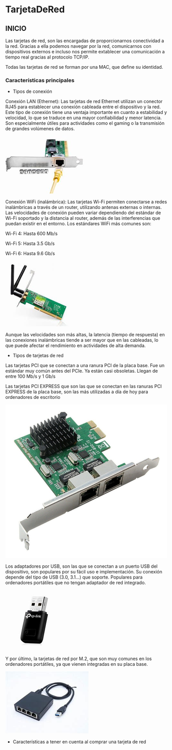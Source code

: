 # TarjetaDeRed

## INICIO

Las tarjetas de red, son las encargadas de proporcionarnos conectividad a la red. Gracias a ella podemos navegar por la red, comunicarnos con dispositivos externos e incluso nos permite extablecer una comunicación a tiempo real gracias al protocolo TCP/IP.

Todas las tarjetas de red se forman por una MAC, que define su identidad.

### Características principales 

- Tipos de conexión

Conexión LAN (Ethernet):
Las tarjetas de red Ethernet utilizan un conector RJ45 para establecer una conexión cableada entre el dispositivo y la red. Este tipo de conexión tiene una ventaja importante en cuanto a estabilidad y velocidad, lo que se traduce en una mayor confiabilidad y menor latencia. Son especialmente útiles para actividades como el gaming o la transmisión de grandes volúmenes de datos.



![Texto alternativo](img/cableado.jfif)





Conexión WiFi (inalámbrica):
Las tarjetas Wi-Fi permiten conectarse a redes inalámbricas a través de un router, utilizando antenas externas o internas. Las velocidades de conexión pueden variar dependiendo del estándar de Wi-Fi soportado y la distancia al router, además de las interferencias que puedan existir en el entorno. Los estándares WiFi más comunes son:

Wi-Fi 4: Hasta 600 Mb/s

Wi-Fi 5: Hasta 3.5 Gb/s                                         
                                                                               
Wi-Fi 6: Hasta 9.6 Gb/s

![Texto alternativo](img/wifi.jfif)

Aunque las velocidades son más altas, la latencia (tiempo de respuesta) en las conexiones inalámbricas tiende a ser mayor que en las cableadas, lo que puede afectar el rendimiento en actividades de alta demanda.

- Tipos de tarjetas de red

Las tarjetas PCI que se conectan a una ranura PCI de la placa base. Fue un estándar muy común antes del PCIe. Ya están casi obsoletas. Llegan de entre 100 Mb/s y 1 Gb/s


Las tarjetas PCI EXPRESS que son las que se conectan en las ranuras PCI EXPRESS de la placa base, son las más utilizadas a día de hoy para ordenadores de escritorio

![Texto alternativo](img/pci.jpg)

Los adaptadores por USB, son las que se conectan a un puerto USB del dispositivo, son populares por su fácil uso e implementación. Su conexión depende del tipo de USB (3.0, 3.1...) que soporte. Populares para ordenadores portátiles que no tengan adaptador de red integrado.

![Texto alternativo](img/usb.jfif)

Y por último, la tarjetas de red por M.2, que son muy comunes en los ordenadores portátiles, ya que vienen integradas en su placa base.

![Texto alternativo](img/usb2.jfif)

- Características a tener en cuenta al comprar una tarjeta de red 




